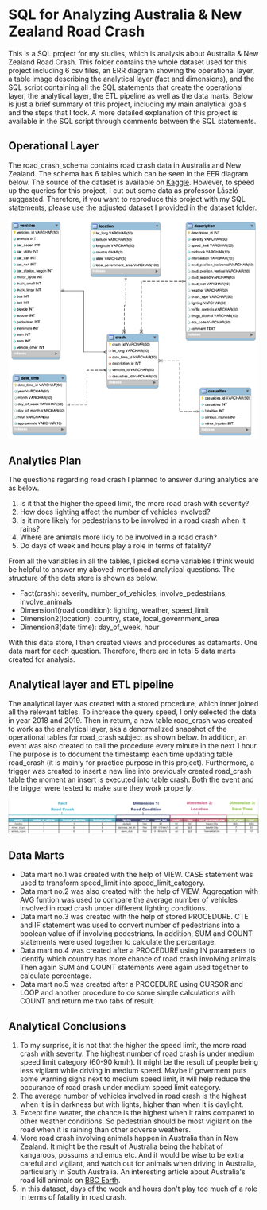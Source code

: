 # SQL for Analyzing Australia & New Zealand Road Crash
This is a SQL project for my studies, which is analysis about Australia & New Zealand Road Crash. This folder contains the whole dataset used for this project including 6 csv files, an ERR diagram showing the operational layer, a table image describing the analytical layer (fact and dimensions), and the SQL script containing all the SQL statements that create the operational layer, the analytical layer, the ETL pipeline as well as the data marts. Below is just a brief summary of this project, including my main analytical goals and the steps that I took. A more detailed explanation of this project is available in the SQL script through comments between the SQL statements. 

## Operational Layer
The road_crash_schema contains road crash data in Australia and New Zealand. The schema has 6 tables which can be seen in the EER diagram below. The source of the dataset is available on [Kaggle](https://www.kaggle.com/mgray39/australia-new-zealand-road-crash-dataset). However, to speed up the queries for this project,  I cut out some data as professor László suggested. Therefore, if you want to reproduce this project with my SQL statements, please use the adjusted dataset I provided in the dataset folder.
<p align="center">
  <img src="https://github.com/xibei-chen/sql_analysis_australia_and_new_zealand_road_crash/blob/main/eer_diagram.png" />
</p>

## Analytics Plan
The questions regarding road crash I planned to answer during analytics are as below.
1. Is it that the higher the speed limit, the more road crash with severity?
2. How does lighting affect the number of vehicles involved?
3. Is it more likely for pedestrians to be involved in a road crash when it rains?
4. Where are animals more likly to be involved in a road crash?
5. Do days of week and hours play a role in terms of fatality?

From all the variables in all the tables, I picked some variables I think would be helpful to answer my aboved-mentioned analytical questions. The structure of the data store is shown as below.
* Fact(crash): severity, number_of_vehicles, involve_pedestrians, involve_animals
* Dimension1(road condition): lighting, weather, speed_limit
* Dimension2(location): country, state, local_government_area
* Dimension3(date time): day_of_week, hour

With this data store, I then created views and procedures as datamarts. One data mart for each question. Therefore, there are in total 5 data marts created for analysis.

## Analytical layer and ETL pipeline
The analytical layer was created with a stored procedure, which inner joined all the relevant tables. To increase the query speed, I only selected the data in year 2018 and 2019. Then in return, a new table road_crash was created to work as the analytical layer, aka a denormalized snapshot of the operational tables for road_crash subject as shown below. In addition, an event was also created to call the procedure every minute in the next 1 hour. The purpose is to document the timestamp each time updating table road_crash (it is mainly for practice purpose in this project). Furthermore, a trigger was created to insert a new line into previously created road_crash table the moment an insert is executed into table crash. Both the event and the trigger were tested to make sure they work properly. 
<p align="center">
  <img src="https://github.com/xibei-chen/sql_analysis_australia_and_new_zealand_road_crash/blob/main/data%20_store_fact_dimensions.png" />
</p>

## Data Marts
* Data mart no.1 was created with the help of VIEW. CASE statement was used to transform speed_limit into speed_limit_category.
* Data mart no.2 was also created with the help of VIEW. Aggregation with AVG funtion was used to compare the average number of vehicles involved in road crash under different lighting conditions.
* Data mart no.3 was created with the help of stored PROCEDURE. CTE and IF statement was used to convert number of pedestrians into a boolean value of if involving pedestrians. In addition, SUM and COUNT statements were used together to calculate the percentage.
* Data mart no.4 was created after a PROCEDURE using IN parameters to identify which country has more chance of road crash involving animals. Then again SUM and COUNT statements were again used together to calculate percentage.
* Data mart no.5 was created after a PROCEDURE using CURSOR and LOOP and another procedure to do some simple calculations with COUNT and return me two tabs of result.

## Analytical Conclusions
1. To my surprise, it is not that the higher the speed limit, the more road crash with severity. The highest number of road crash is under medium speed limit category (60-90 km/h). It might be the result of people being less vigilant while driving in medium speed. Maybe if goverment puts some warning signs next to medium speed limit, it will help reduce the occurance of road crash under medium speed limit category.
2. The average number of vehicles involved in road crash is the highest when it is in darkness but with lights, higher than when it is daylight.
3. Except fine weater, the chance is the highest when it rains compared to other weather conditions. So pedestrian should be most vigilant on the road when it is raining than other adverse weathers.
4. More road crash involving animals happen in Australia than in New Zealand. It might be the result of Australia being the habitat of kangaroos, possums and emus etc. And it would be wise to be extra careful and vigilant, and watch out for animals when driving in Australia, particularly in South Australia. An interesting article about Australia's road kill animals on [BBC Earth](https://www.bbcearth.com/news/australias-road-kill-map).
5. In this dataset, days of the week and hours don't play too much of a role in terms of fatality in road crash.
